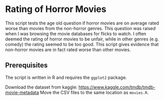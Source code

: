 # Rating of Horror Movies

This script tests the age old question if horror movies are on average rated worse than movies from the non-horror genres. This question was raised when I was browsing the movie databases for flicks to watch. I often deemed the rating of horror movies to be unfair, while in other genres (e.g. comedy) the rating seemed to be too good. This script gives evidence that non-horror movies are in fact rated worse than other movies.

## Prerequisites

The script is written in R and requires the `ggplot2` package.

Download the dataset from kaggle: https://www.kaggle.com/tmdb/tmdb-movie-metadata Move the CSV files to the same location as `movies.R`.
